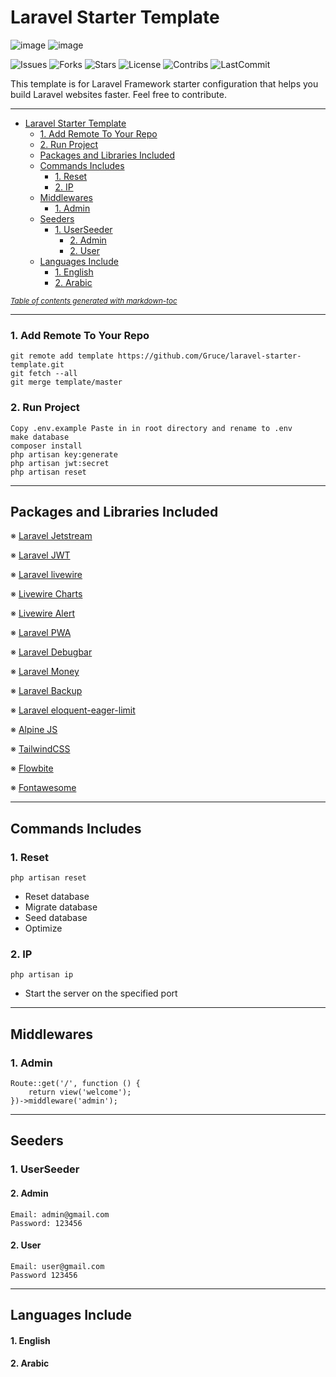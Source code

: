 # Laravel Starter Template

![image](https://user-images.githubusercontent.com/5357529/175783812-676139f7-6771-47f6-9905-205c2a4d2a67.png)
![image](https://user-images.githubusercontent.com/5357529/175783862-64ed6216-e9b1-4718-a03d-4b12756d964a.png)

![Issues](https://img.shields.io/github/issues/Gruce/laravel-starter-template)
![Forks](https://img.shields.io/github/forks/Gruce/laravel-starter-template)
![Stars](https://img.shields.io/github/stars/Gruce/laravel-starter-template)
![License](https://img.shields.io/github/license/Gruce/laravel-starter-template)
![Contribs](https://img.shields.io/github/contributors/Gruce/laravel-starter-template)
![LastCommit](https://img.shields.io/github/last-commit/Gruce/laravel-starter-template)

This template is for Laravel Framework starter configuration that helps you build Laravel websites faster. Feel free to contribute.



---

- [Laravel Starter Template](#laravel-starter-template)
    + [1. Add Remote To Your Repo](#1-add-remote-to-your-repo)
    + [2. Run Project](#2-run-project)
  * [Packages and Libraries Included](#packages-and-libraries-included)
  * [Commands Includes](#commands-includes)
    + [1. Reset](#1-reset)
    + [2. IP](#2-ip)
  * [Middlewares](#middlewares)
    + [1. Admin](#1-admin)
  * [Seeders](#seeders)
    + [1. UserSeeder](#1-userseeder)
      - [2. Admin](#2-admin)
      - [2. User](#2-user)
  * [Languages Include](#languages-include)
      - [1. English](#1-english)
      - [2. Arabic](#2-arabic)

<small><i><a href='http://ecotrust-canada.github.io/markdown-toc/'>Table of contents generated with markdown-toc</a></i></small>

---

### 1. Add Remote To Your Repo
```
git remote add template https://github.com/Gruce/laravel-starter-template.git
git fetch --all
git merge template/master
```

### 2. Run Project
```
Copy .env.example Paste in in root directory and rename to .env
make database
composer install
php artisan key:generate
php artisan jwt:secret
php artisan reset
```

---


## Packages and Libraries Included

※ [Laravel Jetstream](https://jetstream.laravel.com/)

※ [Laravel JWT](https://jwt-auth.readthedocs.io)

※ [Laravel livewire](https://laravel-livewire.com)

※ [Livewire Charts](https://github.com/asantibanez/livewire-charts)

※ [Livewire Alert](https://livewire-alert.jantinnerezo.com)

※ [Laravel PWA](https://github.com/silviolleite/laravel-pwa)

※ [Laravel Debugbar](https://github.com/barryvdh/laravel-debugbar)

※ [Laravel Money](https://github.com/akaunting/laravel-money)

※ [Laravel Backup](https://github.com/spatie/laravel-backup)

※ [Laravel eloquent-eager-limit](https://github.com/staudenmeir/eloquent-eager-limit)

※ [Alpine JS](https://alpinejs.dev)

※ [TailwindCSS](https://tailwindcss.com) 

※ [Flowbite](https://flowbite.com)

※ [Fontawesome](https://fontawesome.com)


---


## Commands Includes
### 1. Reset
```
php artisan reset
```
- Reset database
- Migrate database
- Seed database
- Optimize

### 2. IP
```
php artisan ip
```
- Start the server on the specified port


---


## Middlewares

### 1. Admin
```
Route::get('/', function () {
    return view('welcome');
})->middleware('admin');
```

---

## Seeders

### 1. UserSeeder
#### 2. Admin
```
Email: admin@gmail.com
Password: 123456
```
#### 2. User
```
Email: user@gmail.com
Password 123456
```

---

## Languages Include
#### 1. English
#### 2. Arabic






